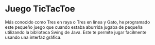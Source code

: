 # Juego TicTacToe

Más conocido como Tres en raya o Tres en línea y Gato, he programado este pequeño juego que cuando estaba aburrida jugaba de pequeña utilizando la biblioteca Swing de Java. 
Este te permite jugar facilmente usando una interfaz gráfica.
